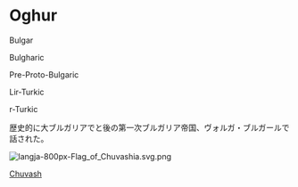 # Oghur

Bulgar

Bulgharic

Pre-Proto-Bulgaric

Lir-Turkic

r-Turkic

歴史的に大ブルガリアでと後の第一次ブルガリア帝国、ヴォルガ・ブルガールで話された。

![langja-800px-Flag_of_Chuvashia.svg.png](Oghur%20d48a042a837540bbbceb947fc0b0dea4/langja-800px-Flag_of_Chuvashia.svg.png)

[Chuvash](Oghur%20d48a042a837540bbbceb947fc0b0dea4/Chuvash%2015881b9f27aa44f4b62702cf30a42c90.md)